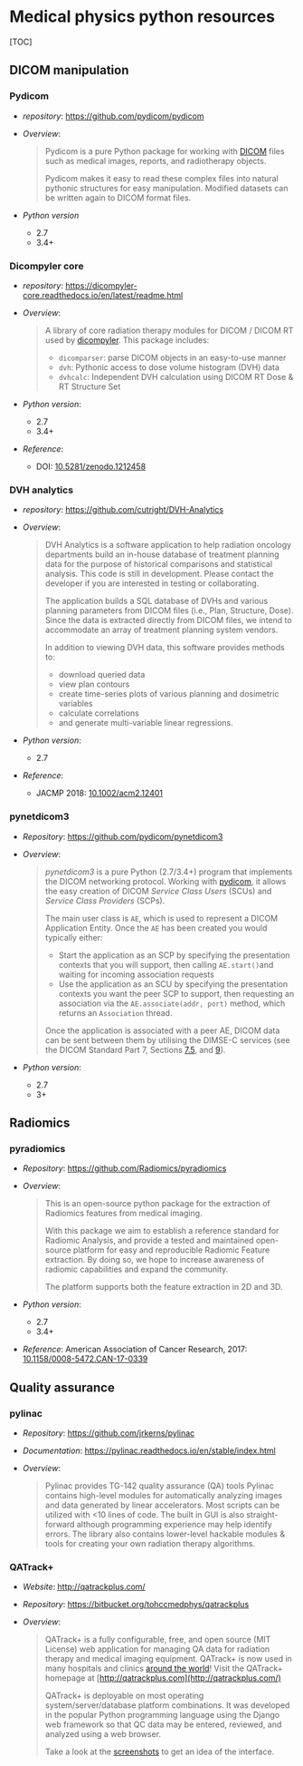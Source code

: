 ﻿# Medical physics python resources

[TOC]

## DICOM manipulation

### Pydicom

- *repository*: https://github.com/pydicom/pydicom

- *Overview*:

  > Pydicom is a pure Python package for working with [DICOM](http://en.wikipedia.org/wiki/DICOM) files such as medical images, reports, and radiotherapy objects.
  >
  > Pydicom makes it easy to read these complex files into natural pythonic structures for easy manipulation. Modified datasets can be written again to DICOM format files.

- *Python version*

  - 2.7
  - 3.4+

### Dicompyler core 

- *repository*: https://dicompyler-core.readthedocs.io/en/latest/readme.html

- *Overview*:

  > A library of core radiation therapy modules for DICOM / DICOM RT used by [dicompyler](http://www.dicompyler.com/). This package includes:
  >
  > - `dicomparser`: parse DICOM objects in an easy-to-use manner
  > - `dvh`: Pythonic access to dose volume histogram (DVH) data
  > - `dvhcalc`: Independent DVH calculation using DICOM RT Dose & RT Structure Set

- *Python version*:
  - 2.7
  - 3.4+

- *Reference*:

  - DOI: [10.5281/zenodo.1212458](https://zenodo.org/record/1212458#.W1XqFnZKh5E)

### DVH analytics

- *repository*: https://github.com/cutright/DVH-Analytics

- *Overview*:

  > DVH Analytics is a software application to help radiation oncology departments build an in-house database of treatment planning data for the purpose of historical comparisons and statistical analysis. This code is still in development. Please contact the developer if you are interested in testing or collaborating.
  >
  > The application builds a SQL database of DVHs and various planning parameters from DICOM files (i.e., Plan, Structure, Dose). Since the data is extracted directly from DICOM files, we intend to accommodate an array of treatment planning system vendors.
  >
  > In addition to viewing DVH data, this software provides methods to:
  > - download queried data
  > - view plan contours
  > - create time-series plots of various planning and dosimetric variables
  > - calculate correlations
  > - and generate multi-variable linear regressions.

- *Python version*:

  - 2.7

- *Reference*:

  - JACMP 2018: [10.1002/acm2.12401](https://aapm.onlinelibrary.wiley.com/doi/abs/10.1002/acm2.12401)

### pynetdicom3

- *Repository*: https://github.com/pydicom/pynetdicom3

- *Overview*:

  > *pynetdicom3* is a pure Python (2.7/3.4+) program that implements the DICOM 
  > networking protocol. Working with [pydicom](https://github.com/pydicom/pydicom), it allows the easy creation of DICOM *Service Class Users* (SCUs) and *Service Class Providers* (SCPs).
  >
  > The main user class is `AE`, which is used to represent a DICOM Application Entity. Once the `AE` has been created you would typically either:
  > - Start the application as an SCP by specifying the presentation contexts that you will support, then calling `AE.start()`and waiting for incoming association requests
  > - Use the application as an SCU by specifying the presentation contexts you want the peer SCP to support, then requesting an association via the `AE.associate(addr, port)` method, which returns an `Association` thread.
  >
  > Once the application is associated with a peer AE, DICOM data can be sent between them by utilising the DIMSE-C services (see the DICOM Standard Part 7, Sections [7.5](http://dicom.nema.org/medical/dicom/current/output/html/part07.html#sect_7.5), and [9](http://dicom.nema.org/medical/dicom/current/output/html/part07.html#chapter_9)).

- *Python version*:

  - 2.7
  - 3+

## Radiomics

### pyradiomics

- *Repository*: https://github.com/Radiomics/pyradiomics

- *Overview*: 

  > This is an open-source python package for the extraction of Radiomics features from medical imaging.
  >
  > With this package we aim to establish a reference standard for Radiomic Analysis, and provide a tested and maintained open-source platform for easy and reproducible Radiomic Feature extraction. By doing so, we hope to increase awareness of radiomic capabilities and expand the community.
  >
  > The platform supports both the feature extraction in 2D and 3D.

- *Python version*:

  - 2.7
  - 3.4+

- *Reference*: American Association of Cancer Research, 2017: [10.1158/0008-5472.CAN-17-0339](http://cancerres.aacrjournals.org/content/77/21/e104)



## Quality assurance

### pylinac

- *Repository*: https://github.com/jrkerns/pylinac

- *Documentation*: https://pylinac.readthedocs.io/en/stable/index.html

- *Overview*: 

  > Pylinac provides TG-142 quality assurance (QA) tools
  > Pylinac contains high-level modules for automatically analyzing images and data generated by linear accelerators. Most scripts can be utilized with <10 lines of code. The built in GUI is also straight-forward although programming experience may help identify errors.
  > The library also contains lower-level hackable modules & tools for creating your own radiation therapy algorithms.

### QATrack+

- *Website*: http://qatrackplus.com/

- *Repository*: https://bitbucket.org/tohccmedphys/qatrackplus

- *Overview*:

  > QATrack+ is a fully configurable, free, and open source (MIT License) web application for managing QA data for radiation therapy and medical imaging equipment. QATrack+ is now used in many hospitals and clinics [around the world](http://qatrackplus.com/#whos-using)! Visit the QATrack+ homepage at [http://qatrackplus.com](http://qatrackplus.com/)
  >
  > QATrack+ is deployable on most operating system/server/database platform combinations. It was developed in the popular Python programming language using the Django web framework so that QC data may be entered, reviewed, and analyzed using a web browser.
  >
  > Take a look at the [screenshots](https://bitbucket.org/tohccmedphys/qatrackplus/wiki/screenshots) to get an idea of the interface.


